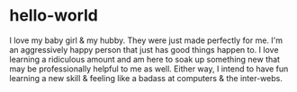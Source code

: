 # hello-world
I love my baby girl & my hubby. They were just made perfectly for me. I'm an aggressively happy person that just has good things happen to. I love learning a ridiculous amount and am here to soak up something new that may be professionally helpful to me as well.  Either way, I intend to have fun learning a new skill & feeling like a badass at computers & the inter-webs.
